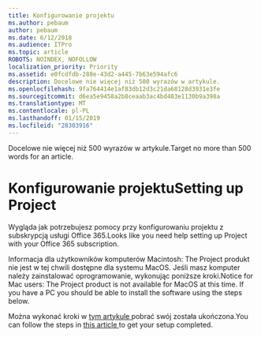 ```yaml
---
title: Konfigurowanie projektu
ms.author: pebaum
author: pebaum
ms.date: 6/12/2018
ms.audience: ITPro
ms.topic: article
ROBOTS: NOINDEX, NOFOLLOW
localization_priority: Priority
ms.assetid: e0fcdfdb-288e-43d2-a445-7b63e594afc6
description: Docelowe nie więcej niż 500 wyrazów w artykule.
ms.openlocfilehash: 9fa764414e1af83db12d3c21da68128d3931e3fe
ms.sourcegitcommit: d6ea5e9458a2b8ceaab3ac4bd483e1130b9a398a
ms.translationtype: MT
ms.contentlocale: pl-PL
ms.lasthandoff: 01/15/2019
ms.locfileid: "28303916"
---
```

<span data-ttu-id="86a6b-103">Docelowe nie więcej niż 500 wyrazów w artykule.</span><span class="sxs-lookup"><span data-stu-id="86a6b-103">Target no more than 500 words for an article.</span></span>
  
# <a name="setting-up-project"></a><span data-ttu-id="86a6b-104">Konfigurowanie projektu</span><span class="sxs-lookup"><span data-stu-id="86a6b-104">Setting up Project</span></span>

<span data-ttu-id="86a6b-105">Wygląda jak potrzebujesz pomocy przy konfigurowaniu projektu z subskrypcją usługi Office 365.</span><span class="sxs-lookup"><span data-stu-id="86a6b-105">Looks like you need help setting up Project with your Office 365 subscription.</span></span>
  
<span data-ttu-id="86a6b-p101">Informacja dla użytkowników komputerów Macintosh: The Project produkt nie jest w tej chwili dostępne dla systemu MacOS. Jeśli masz komputer należy zainstalować oprogramowanie, wykonując poniższe kroki.</span><span class="sxs-lookup"><span data-stu-id="86a6b-p101">Notice for Mac users: The Project product is not available for MacOS at this time. If you have a PC you should be able to install the software using the steps below.</span></span>
  
<span data-ttu-id="86a6b-108">Można wykonać kroki w [tym artykule ](https://support.office.com/article/https://support.office.com/article/7059249b-d9fe-4d61-ab96-5c5bf435f281.aspx)pobrać swój została ukończona.</span><span class="sxs-lookup"><span data-stu-id="86a6b-108">You can follow the steps in [this article ](https://support.office.com/article/https://support.office.com/article/7059249b-d9fe-4d61-ab96-5c5bf435f281.aspx)to get your setup completed.</span></span>
  

